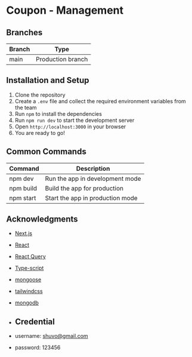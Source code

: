 # Coupon - Management

## Branches

| Branch | Type              |
| ------ | ----------------- |
| main   | Production branch |

## Installation and Setup

1. Clone the repository
2. Create a `.env` file and collect the required environment variables from the team
3. Run `npm` to install the dependencies
4. Run `npm run dev` to start the development server
5. Open `http://localhost:3000` in your browser
6. You are ready to go!

## Common Commands

| Command   | Description                      |
| --------- | -------------------------------- |
| npm dev   | Run the app in development mode  |
| npm build | Build the app for production     |
| npm start | Start the app in production mode |

## Acknowledgments

- [Next.js](https://nextjs.org/)
- [React](https://reactjs.org/)
- [React Query](https://react-query.tanstack.com/)
- [Type-script](https://www.typescriptlang.org/)
- [mongoose](https://mongoosejs.com/)
- [tailwindcss](https://tailwindcss.com/)
- [mongodb](https://www.mongodb.com/)

- ## Credential
- username: shuvo@gmail.com
- password: 123456
